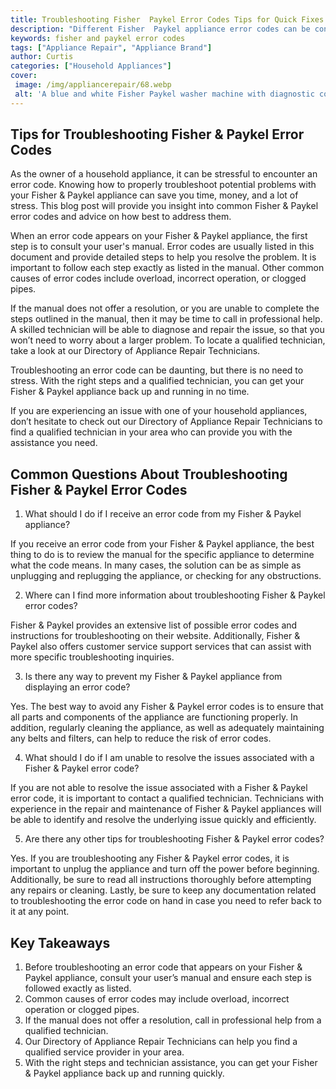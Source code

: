 ```yaml
---
title: Troubleshooting Fisher  Paykel Error Codes Tips for Quick Fixes
description: "Different Fisher  Paykel appliance error codes can be confusing and frustrating Learn how to quickly troubleshoot and fix error codes in this comprehensive guide"
keywords: fisher and paykel error codes
tags: ["Appliance Repair", "Appliance Brand"]
author: Curtis
categories: ["Household Appliances"]
cover: 
 image: /img/appliancerepair/68.webp
 alt: 'A blue and white Fisher Paykel washer machine with diagnostic codes displayed on its display panel'
---
```

## Tips for Troubleshooting Fisher & Paykel Error Codes

As the owner of a household appliance, it can be stressful to encounter an error code. Knowing how to properly troubleshoot potential problems with your Fisher & Paykel appliance can save you time, money, and a lot of stress. This blog post will provide you insight into common Fisher & Paykel error codes and advice on how best to address them.

When an error code appears on your Fisher & Paykel appliance, the first step is to consult your user's manual. Error codes are usually listed in this document and provide detailed steps to help you resolve the problem. It is important to follow each step exactly as listed in the manual. Other common causes of error codes include overload, incorrect operation, or clogged pipes.

If the manual does not offer a resolution, or you are unable to complete the steps outlined in the manual, then it may be time to call in professional help. A skilled technician will be able to diagnose and repair the issue, so that you won’t need to worry about a larger problem. To locate a qualified technician, take a look at our Directory of Appliance Repair Technicians. 

Troubleshooting an error code can be daunting, but there is no need to stress. With the right steps and a qualified technician, you can get your Fisher & Paykel appliance back up and running in no time. 

If you are experiencing an issue with one of your household appliances, don’t hesitate to check out our Directory of Appliance Repair Technicians to find a qualified technician in your area who can provide you with the assistance you need.

## Common Questions About Troubleshooting Fisher & Paykel Error Codes

1. What should I do if I receive an error code from my Fisher & Paykel appliance?

If you receive an error code from your Fisher & Paykel appliance, the best thing to do is to review the manual for the specific appliance to determine what the code means. In many cases, the solution can be as simple as unplugging and replugging the appliance, or checking for any obstructions.

2. Where can I find more information about troubleshooting Fisher & Paykel error codes?

Fisher & Paykel provides an extensive list of possible error codes and instructions for troubleshooting on their website. Additionally, Fisher & Paykel also offers customer service support services that can assist with more specific troubleshooting inquiries.

3. Is there any way to prevent my Fisher & Paykel appliance from displaying an error code?

Yes. The best way to avoid any Fisher & Paykel error codes is to ensure that all parts and components of the appliance are functioning properly. In addition, regularly cleaning the appliance, as well as adequately maintaining any belts and filters, can help to reduce the risk of error codes.

4. What should I do if I am unable to resolve the issues associated with a Fisher & Paykel error code?

If you are not able to resolve the issue associated with a Fisher & Paykel error code, it is important to contact a qualified technician. Technicians with experience in the repair and maintenance of Fisher & Paykel appliances will be able to identify and resolve the underlying issue quickly and efficiently.

5. Are there any other tips for troubleshooting Fisher & Paykel error codes?

Yes. If you are troubleshooting any Fisher & Paykel error codes, it is important to unplug the appliance and turn off the power before beginning. Additionally, be sure to read all instructions thoroughly before attempting any repairs or cleaning. Lastly, be sure to keep any documentation related to troubleshooting the error code on hand in case you need to refer back to it at any point.

## Key Takeaways
1. Before troubleshooting an error code that appears on your Fisher & Paykel appliance, consult your user’s manual and ensure each step is followed exactly as listed. 
2. Common causes of error codes may include overload, incorrect operation or clogged pipes. 
3. If the manual does not offer a resolution, call in professional help from a qualified technician.
4. Our Directory of Appliance Repair Technicians can help you find a qualified service provider in your area. 
5. With the right steps and technician assistance, you can get your Fisher & Paykel appliance back up and running quickly.
